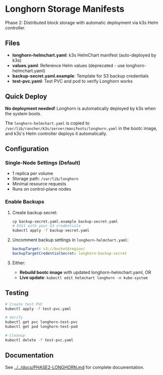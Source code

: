 # Longhorn Storage Manifests

Phase 2: Distributed block storage with automatic deployment via k3s Helm controller.

## Files

- **longhorn-helmchart.yaml**: k3s HelmChart manifest (auto-deployed by k3s)
- **values.yaml**: Reference Helm values (deprecated - use longhorn-helmchart.yaml)
- **backup-secret.yaml.example**: Template for S3 backup credentials
- **test-pvc.yaml**: Test PVC and pod to verify Longhorn works

## Quick Deploy

**No deployment needed!** Longhorn is automatically deployed by k3s when the system boots.

The `longhorn-helmchart.yaml` is copied to `/var/lib/rancher/k3s/server/manifests/longhorn.yaml` in the bootc image, and k3s's Helm controller deploys it automatically.

## Configuration

### Single-Node Settings (Default)

- 1 replica per volume
- Storage path: `/var/lib/longhorn`
- Minimal resource requests
- Runs on control-plane nodes

### Enable Backups

1. Create backup secret:
   ```bash
   cp backup-secret.yaml.example backup-secret.yaml
   # Edit with your S3 credentials
   kubectl apply -f backup-secret.yaml
   ```

2. Uncomment backup settings in `longhorn-helmchart.yaml`:
   ```yaml
   backupTarget: s3://bucket@region/
   backupTargetCredentialSecret: longhorn-backup-secret
   ```

3. Either:
   - **Rebuild bootc image** with updated longhorn-helmchart.yaml, OR
   - **Live update**: `kubectl edit helmchart longhorn -n kube-system`

## Testing

```bash
# Create test PVC
kubectl apply -f test-pvc.yaml

# Verify
kubectl get pvc longhorn-test-pvc
kubectl get pod longhorn-test-pod

# Cleanup
kubectl delete -f test-pvc.yaml
```

## Documentation

See [../../docs/PHASE2-LONGHORN.md](../../docs/PHASE2-LONGHORN.md) for complete documentation.
